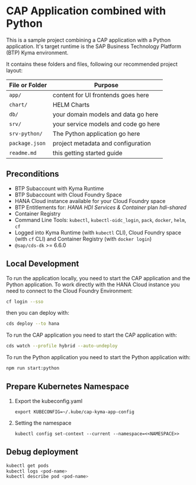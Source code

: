 # CAP Application combined with Python

This is a sample project combining a CAP application with a Python application. It's target runtime is the SAP Business Technology Platform (BTP) Kyma environment.

It contains these folders and files, following our recommended project layout:

| File or Folder | Purpose                              |
| -------------- | ------------------------------------ |
| `app/`         | content for UI frontends goes here   |
| `chart/`       | HELM Charts                          |
| `db/`          | your domain models and data go here  |
| `srv/`         | your service models and code go here |
| `srv-python/`  | The Python application go here       |
| `package.json` | project metadata and configuration   |
| `readme.md`    | this getting started guide           |

## Preconditions

- BTP Subaccount with Kyma Runtime
- BTP Subaccount with Cloud Foundry Space
- HANA Cloud instance available for your Cloud Foundry space
- BTP Entitlements for: _HANA HDI Services & Container_ plan _hdi-shared_
- Container Registry
- Command Line Tools: `kubectl`, `kubectl-oidc_login`, `pack`, `docker`, `helm`, `cf`
- Logged into Kyma Runtime (with `kubectl` CLI), Cloud Foundry space (with `cf` CLI) and Container Registry (with `docker login`)
- `@sap/cds-dk` >= 6.6.0

## Local Development

To run the application locally, you need to start the CAP application and the Python application. To work directly with the HANA Cloud instance you need to connect to the Cloud Foundry Environment:

```bash
cf login --sso
```

then you can deploy with:

```bash
cds deploy --to hana
```

To run the CAP application you need to start the CAP application with:

```bash
cds watch --profile hybrid --auto-undeploy
```

To run the Python application you need to start the Python application with:

```bash
npm run start:python
```

## Prepare Kubernetes Namespace

1. Export the kubeconfig.yaml

   ```
   export KUBECONFIG=~/.kube/cap-kyma-app-config
   ```

2. Setting the namespace

   ```
   kubectl config set-context --current --namespace=<<NAMESPACE>>
   ```

## Debug deployment

```bash
kubectl get pods
kubectl logs <pod-name>
kubectl describe pod <pod-name>
```
